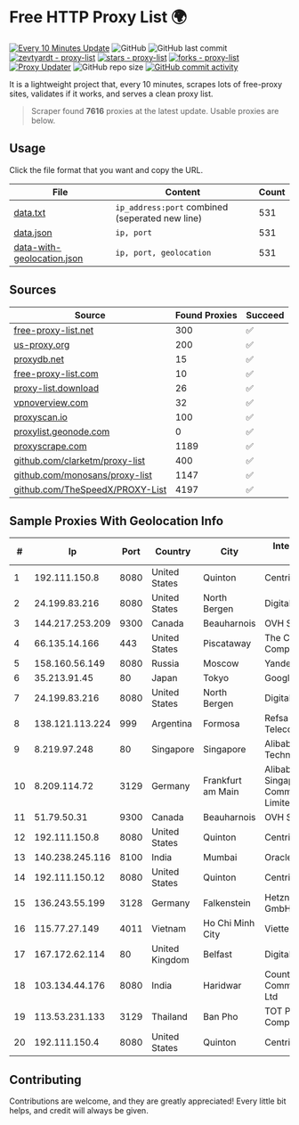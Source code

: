 
# Free HTTP Proxy List 🌍

[![Every 10 Minutes Update](https://github.com/mertguvencli/http-proxy-list/actions/workflows/main.yml/badge.svg?branch=main)](https://github.com/mertguvencli/http-proxy-list/actions/workflows/main.yml)
![GitHub](https://img.shields.io/github/license/mertguvencli/http-proxy-list)
![GitHub last commit](https://img.shields.io/github/last-commit/mertguvencli/http-proxy-list)
[![zevtyardt - proxy-list](https://img.shields.io/static/v1?label=zevtyardt&message=proxy-list&color=blue&logo=github)](https://github.com/zevtyardt/proxy-list "Go to GitHub repo")
[![stars - proxy-list](https://img.shields.io/github/stars/zevtyardt/proxy-list?style=social)](https://github.com/zevtyardt/proxy-list)
[![forks - proxy-list](https://img.shields.io/github/forks/zevtyardt/proxy-list?style=social)](https://github.com/zevtyardt/proxy-list)
[![Proxy Updater](https://github.com/zevtyardt/proxy-list/workflows/Proxy%20Updater/badge.svg)](https://github.com/zevtyardt/proxy-list/actions?query=workflow:"Proxy+Updater")
![GitHub repo size](https://img.shields.io/github/repo-size/zevtyardt/proxy-list)
[![GitHub commit activity](https://img.shields.io/github/commit-activity/m/zevtyardt/proxy-list?logo=commits)](https://github.com/zevtyardt/proxy-list/commits/main)

It is a lightweight project that, every 10 minutes, scrapes lots of free-proxy sites, validates if it works, and serves a clean proxy list.

> Scraper found **7616** proxies at the latest update. Usable proxies are below.

## Usage

Click the file format that you want and copy the URL.

|File|Content|Count|
|----|-------|-----|
|[data.txt](https://raw.githubusercontent.com/mertguvencli/http-proxy-list/main/proxy-list/data.txt)|`ip_address:port` combined (seperated new line)|531|
|[data.json](https://raw.githubusercontent.com/mertguvencli/http-proxy-list/main/proxy-list/data.json)|`ip, port`|531|
|[data-with-geolocation.json](https://raw.githubusercontent.com/mertguvencli/http-proxy-list/main/proxy-list/data-with-geolocation.json)|`ip, port, geolocation`|531|

## Sources

|Source|Found Proxies|Succeed|
|------|-------------|-------|
|[free-proxy-list.net](https://free-proxy-list.net)|300|✅|
|[us-proxy.org](https://www.us-proxy.org)|200|✅|
|[proxydb.net](http://proxydb.net)|15|✅|
|[free-proxy-list.com](https://free-proxy-list.com/?page=&port=&type%5B%5D=http&type%5B%5D=https&up_time=0&search=Search)|10|✅|
|[proxy-list.download](https://www.proxy-list.download/HTTP)|26|✅|
|[vpnoverview.com](https://vpnoverview.com/privacy/anonymous-browsing/free-proxy-servers)|32|✅|
|[proxyscan.io](https://www.proxyscan.io)|100|✅|
|[proxylist.geonode.com](https://proxylist.geonode.com/api/proxy-list?limit=300&page=1&sort_by=lastChecked&sort_type=desc&protocols=http,https)|0|✅|
|[proxyscrape.com](https://api.proxyscrape.com/v2/?request=displayproxies&protocol=http&timeout=10000&country=all&ssl=all&anonymity=all)|1189|✅|
|[github.com/clarketm/proxy-list](https://raw.githubusercontent.com/clarketm/proxy-list/master/proxy-list-raw.txt)|400|✅|
|[github.com/monosans/proxy-list](https://raw.githubusercontent.com/monosans/proxy-list/main/proxies/http.txt)|1147|✅|
|[github.com/TheSpeedX/PROXY-List](https://raw.githubusercontent.com/TheSpeedX/PROXY-List/master/http.txt)|4197|✅|


## Sample Proxies With Geolocation Info

|#|Ip|Port|Country|City|Internet Service Provider|
|-|--|----|-------|----|-------------------------|
|1|192.111.150.8|8080|United States|Quinton|Centrilogic|
|2|24.199.83.216|8080|United States|North Bergen|DigitalOcean, LLC|
|3|144.217.253.209|9300|Canada|Beauharnois|OVH SAS|
|4|66.135.14.166|443|United States|Piscataway|The Constant Company, LLC|
|5|158.160.56.149|8080|Russia|Moscow|Yandex.Cloud LLC|
|6|35.213.91.45|80|Japan|Tokyo|Google LLC|
|7|24.199.83.216|8080|United States|North Bergen|DigitalOcean, LLC|
|8|138.121.113.224|999|Argentina|Formosa|Refsa Telecomunicaciones|
|9|8.219.97.248|80|Singapore|Singapore|Alibaba (US) Technology Co., Ltd.|
|10|8.209.114.72|3129|Germany|Frankfurt am Main|Alibaba.com Singapore E-Commerce Private Limited|
|11|51.79.50.31|9300|Canada|Beauharnois|OVH SAS|
|12|192.111.150.8|8080|United States|Quinton|Centrilogic|
|13|140.238.245.116|8100|India|Mumbai|Oracle Corporation|
|14|192.111.150.12|8080|United States|Quinton|Centrilogic|
|15|136.243.55.199|3128|Germany|Falkenstein|Hetzner Online GmbH|
|16|115.77.27.149|4011|Vietnam|Ho Chi Minh City|Viettel Group|
|17|167.172.62.114|80|United Kingdom|Belfast|DigitalOcean, LLC|
|18|103.134.44.176|8080|India|Haridwar|Countrylink Communiction Pvt Ltd|
|19|113.53.231.133|3129|Thailand|Ban Pho|TOT Public Company Limited|
|20|192.111.150.4|8080|United States|Quinton|Centrilogic|



## Contributing

Contributions are welcome, and they are greatly appreciated! Every
little bit helps, and credit will always be given.

